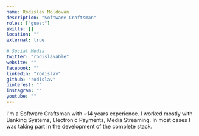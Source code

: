 ```yaml
---
name: Rodislav Moldovan
description: "Software Craftsman"
roles: ["guest"]
skills: []
location: ""
external: true

# Social Media
twitter: "rodislavable"
website: ""
facebook: ""
linkedin: "rodislav"
github: "rodislav"
pinterest: ""
instagram: ""
youtube: ""
---
```


I'm a Software Craftsman with ~14 years experience. I worked mostly with Banking Systems, Electronic Payments, Media Streaming. In most cases I was taking part in the development of the complete stack.

